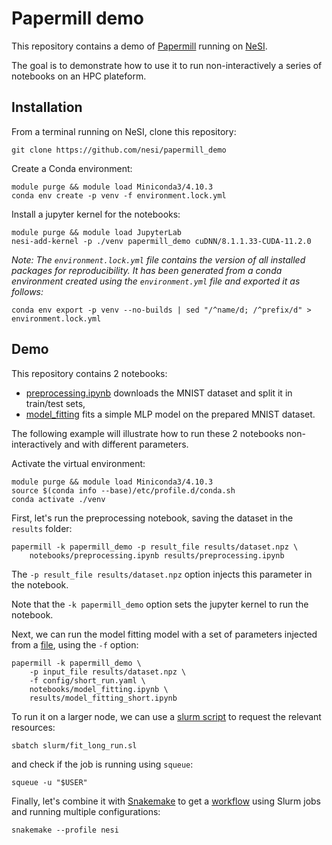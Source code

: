# Papermill demo

This repository contains a demo of [Papermill](https://papermill.readthedocs.io) running on [NeSI](https://www.nesi.org.nz/).

The goal is to demonstrate how to use it to run non-interactively a series of notebooks on an HPC plateform.


## Installation

From a terminal running on NeSI, clone this repository:
```
git clone https://github.com/nesi/papermill_demo
```

Create a Conda environment:
```
module purge && module load Miniconda3/4.10.3
conda env create -p venv -f environment.lock.yml
```

Install a jupyter kernel for the notebooks:
```
module purge && module load JupyterLab
nesi-add-kernel -p ./venv papermill_demo cuDNN/8.1.1.33-CUDA-11.2.0
```

*Note: The `environment.lock.yml` file contains the version of all installed packages for reproducibility.
It has been generated from a conda environment created using the `environment.yml` file and exported it as follows:*
```
conda env export -p venv --no-builds | sed "/^name/d; /^prefix/d" > environment.lock.yml
```


## Demo

This repository contains 2 notebooks:

- [preprocessing.ipynb](notebooks/preprocessing.ipynb) downloads the MNIST dataset and split it in train/test sets,
- [model_fitting](notebooks/model_fitting.ipynb) fits a simple MLP model on the prepared MNIST dataset.

The following example will illustrate how to run these 2 notebooks non-interactively and with different parameters.

Activate the virtual environment:
```
module purge && module load Miniconda3/4.10.3
source $(conda info --base)/etc/profile.d/conda.sh
conda activate ./venv
```

First, let's run the preprocessing notebook, saving the dataset in the `results` folder:
```
papermill -k papermill_demo -p result_file results/dataset.npz \
    notebooks/preprocessing.ipynb results/preprocessing.ipynb
```
The `-p result_file results/dataset.npz` option injects this parameter in the notebook.

Note that the `-k papermill_demo` option sets the jupyter kernel to run the notebook.

Next, we can run the model fitting model with a set of parameters injected from a [file](config/short_run.yaml), using the `-f` option:
```
papermill -k papermill_demo \
    -p input_file results/dataset.npz \
    -f config/short_run.yaml \
    notebooks/model_fitting.ipynb \
    results/model_fitting_short.ipynb
```

To run it on a larger node, we can use a [slurm script](slurm/fit_long_run.sl) to request the relevant resources:
```
sbatch slurm/fit_long_run.sl
```
and check if the job is running using `squeue`:
```
squeue -u "$USER"
```

Finally, let's combine it with [Snakemake](https://snakemake.readthedocs.io) to get a [workflow](Snakefile) using Slurm jobs and running multiple configurations:
```
snakemake --profile nesi
```
